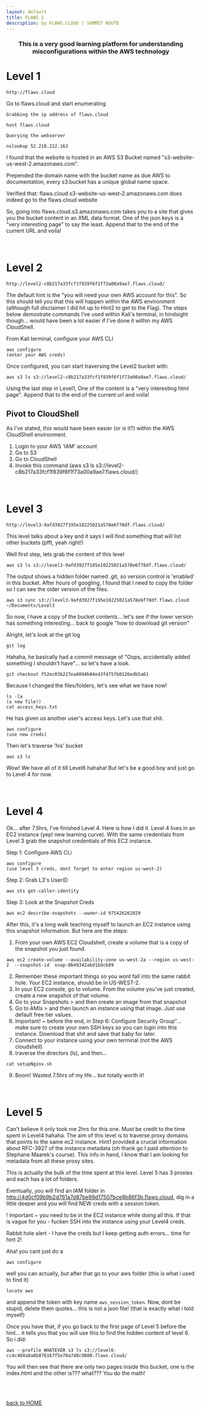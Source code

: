 ```yaml
---
layout: default
title: FLAWS 1
description: by FLAWS.CLOUD | SUMMIT ROUTE
---
```


<h3 align="center">
This is a very good learning platform for understanding misconfigurations within the AWS technology
</h3>

# Level 1

```
http://flaws.cloud
```

Go to flaws.cloud and start enumerating

`Grabbing the ip address of flaws.cloud`

```
host flaws.cloud
```

`Querying the webserver`

```
nslookup 52.218.212.163
```

I found that the website is hosted in an AWS S3 Bucket named "s3-website-us-west-2.amazonaws.com".

Prepended the domain name with the bucket name as due AWS to documentation, every s3.bucket has a unique global name space.

Verified that: flaws.cloud.s3-website-us-west-2.amazonaws.com does indeed go to the flaws.cloud website

So, going into flaws.cloud.s3.amazonaws.com takes you to a site that gives you the bucket content in an XML data format. One of the json keys is a "very interesting page" to say the least. Append that to the end of the current URL and voila!
<br><br><br>

# Level 2

```
http://level2-c8b217a33fcf1f839f6f1f73a00a9ae7.flaws.cloud/
```

The default hint is the "you will need your own AWS account for this". So this should tell you that this will happen within the AWS environment (although full disclaimer I did hit up to Hint2 to get to the Flag). The steps below demostrate commands I've used within Kali's terminal, in hindsight though... would have been a lot easier if I've done it within my AWS CloudShell.

From Kali terminal, configure your AWS CLI

```
aws configure
(enter your AWS creds)
```

Once configured, you can start traversing the Level2 bucket with:

```
aws s3 ls s3://level2-c8b217a33fcf1f839f6f1f73a00a9ae7.flaws.cloud/
```

Using the last step in Level1, One of the content is a "very interesting html page". Append that to the end of the current url and voila!

## Pivot to CloudShell

As I've stated, this would have been easier (or is it?) within the AWS CloudShell environment.

1. Login to your AWS 'IAM' account
2. Go to S3
3. Go to CloudShell
4. Invoke this command (aws s3 ls s3://level2-c8b217a33fcf1f839f6f1f73a00a9ae7.flaws.cloud/)
   <br><br><br>

# Level 3

```
http://level3-9afd3927f195e10225021a578e6f78df.flaws.cloud/
```

This level talks about a key and it says I will find something that will list other buckets (pfft, yeah right!)

Well first step, lets grab the content of this level

```
aws s3 ls s3://level3-9afd3927f195e10225021a578e6f78df.flaws.cloud/
```

The output shows a hidden folder named .git, so version control is 'enabled' in this bucket. After hours of googling, I found that I need to copy the folder so I can see the older version of the files.

```
aws s3 sync s3://level3-9afd3927f195e10225021a578e6f78df.flaws.cloud ~/Documents/Level3
```

So now, I have a copy of the bucket contents... let's see if the lower version has something interesting... back to google "how to download git version"

Alright, let's look at the git log

```
git log
```

Hahaha, he basically had a commit message of "Oops, accidentally added something I shouldn't have"... so let's have a look.

```
git checkout f52ec03b227ea6094b04e43f475fb0126edb5a61
```

Because I changed the files/folders, let's see what we have now!

```
ls -la
(a new file!)
cat access_keys.txt
```

He has given us another user's access keys. Let's use that shit.

```
aws configure
(use new creds)
```

Then let's traverse 'his' bucket

```
aws s3 ls
```

Wow! We have all of it till Level6 hahaha! But let's be a good boy and just go to Level 4 for now.
<br><br><br>

# Level 4

Ok... after 7.5hrs, I've finished Level 4. Here is how I did it.
Level 4 lives in an EC2 instance (yep! new learning curve). With the same credentials from Level 3 grab the snapshot credentials of this EC2 instance.

Step 1: Configure AWS CLi

```
aws configure
(use level 3 creds, dont forget to enter region us-west-2)
```

Step 2: Grab L3's UserID

```
aws sts get-caller-identity
```

Step 3: Look at the Snapshot Creds

```
aws ec2 describe-snapshots --owner-id 975426262029
```

After this, it's a long walk teaching myself to launch an EC2 instance using this snapshot information. But here are the steps:

1. From your own AWS EC2 Cloudshell, create a volume that is a copy of the snapshot you just found.

```
aws ec2 create-volume --availability-zone us-west-2a --region us-west-2  --snapshot-id  snap-0b49342abd1bdcb89
```

2. Remember these important things so you wont fall into the same rabbit hole. Your EC2 instance, should be in US-WEST-2.
3. In your EC2 console, go to volume. From the volume you've just created, create a new snapshot of that volume.
4. Go to your Snapshots > and then create an image from that snapshot
5. Go to AMIs > and then launch an instance using that image. Just use default free tier values.
6. Important! ~ before the end, in Step 6: Configure Security Group"... make sure to create your own SSH keys so you can login into this instance. Download that shit and save that baby for later.
7. Connect to your instance using your own terminal (not the AWS cloudshell)
8. traverse the directors (ls), and then...

```
cat setupNginx.sh
```

9. Boom! Wasted 7.5hrs of my life... but totally worth it!
   <br><br><br>

# Level 5

Can't believe it only took me 2hrs for this one. Must be credit to the time spent in Level4 hahaha.
The aim of this level is to traverse proxy domains that points to the same ec2 instance. Hint1 provided a crucial information about RFC-3927 of the instance metadata (oh thank go I paid attention to Stephane Maarek's course). This info in hand, I know that I am looking for metadata from all these proxy sites.

This is actually the bulk of the time spent at this level. Level 5 has 3 proxies and each has a lot of folders.

Eventually, you will find an IAM folder in http://4d0cf09b9b2d761a7d87be99d17507bce8b86f3b.flaws.cloud, dig in a little deeper and you will find NEW creds with a session token.

! important ~ you need to be in the EC2 instance while doing all this. If that is vague for you - fucken SSH into the instance using your Level4 creds.

Rabbit hole alert - I have the creds but I keep getting auth errors... time for hint 2!

Aha! you cant just do a

```
aws configure
```

well you can actually, but after that go to your aws folder (this is what i used to find it)

```
locate aws
```

and append the token with key name `aws_session_token`. Now, dont be stupid, delete them quotes... this is not a json file! (that is exactly what i told myself)

Once you have that, if you go back to the first page of Level 5 before the hint... it tells you that you will use this to find the hidden content of level 6. So i did:

```
aws --profile WHATEVER s3 ls s3://level6-cc4c404a8a8b876167f5e70a7d8c9880.flaws.cloud/
```

You will then see that there are only two pages inside this bucket, one is the index.html and the other is??? what??? You do the math!

<br><br>

[back to HOME](./)
